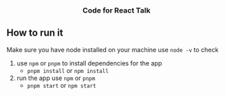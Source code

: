 <h3 align="center">Code for React Talk</h3>

## How to run it

Make sure you have node installed on your machine
use `node -v` to check

1. use `npm` or `pnpm` to install dependencies for the app
   - `pnpm install` or `npm install`
2. run the app use `npm` or `pnpm`
   - `pnpm start` or `npm start`
